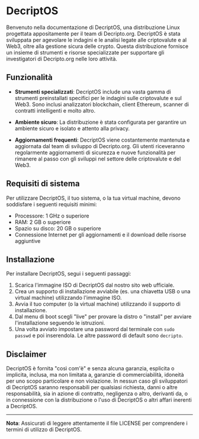 # DecriptOS

Benvenuto nella documentazione di DecriptOS, una distribuzione Linux progettata appositamente per il team di Decripto.org. DecriptOS è stata sviluppata per agevolare le indagini e le analisi legate alle criptovalute e al Web3, oltre alla gestione sicura delle crypto. Questa distribuzione fornisce un insieme di strumenti e risorse specializzate per supportare gli investigatori di Decripto.org nelle loro attività.

## Funzionalità

- **Strumenti specializzati**: DecriptOS include una vasta gamma di strumenti preinstallati specifici per le indagini sulle criptovalute e sul Web3. Sono inclusi analizzatori blockchain, client Ethereum, scanner di contratti intelligenti e molto altro.

- **Ambiente sicuro**: La distribuzione è stata configurata per garantire un ambiente sicuro e isolato e attento alla privacy.

- **Aggiornamenti frequenti**: DecriptOS viene costantemente mantenuta e aggiornata dal team di sviluppo di Decripto.org. Gli utenti riceveranno regolarmente aggiornamenti di sicurezza e nuove funzionalità per rimanere al passo con gli sviluppi nel settore delle criptovalute e del Web3.

## Requisiti di sistema

Per utilizzare DecriptOS, il tuo sistema, o la tua virtual machine, devono soddisfare i seguenti requisiti minimi:

- Processore: 1 GHz o superiore
- RAM: 2 GB o superiore
- Spazio su disco: 20 GB o superiore
- Connessione Internet per gli aggiornamenti e il download delle risorse aggiuntive

## Installazione

Per installare DecriptOS, segui i seguenti passaggi:

1. Scarica l'immagine ISO di DecriptOS dal nostro sito web ufficiale.
2. Crea un supporto di installazione avviabile (es. una chiavetta USB o una virtual machine) utilizzando l'immagine ISO.
3. Avvia il tuo computer (o la virtual machine) utilizzando il supporto di installazione.
4. Dal menu di boot scegli "live" per provare la distro o "install" per avviare l'installazione seguendo le istruzioni.
5. Una volta avviato impostare una password dal terminale con `sudo passwd` e poi inserendola. Le altre password di default sono `decripto`.

## Disclaimer

DecriptOS è fornita "così com'è" e senza alcuna garanzia, esplicita o implicita, inclusa, ma non limitata a, garanzie di commerciabilità, idoneità per uno scopo particolare e non violazione. In nessun caso gli sviluppatori di DecriptOS saranno responsabili per qualsiasi richiesta, danni o altre responsabilità, sia in azione di contratto, negligenza o altro, derivanti da, o in connessione con la distribuzione o l'uso di DecriptOS o altri affari inerenti a DecriptOS.

---

**Nota**: Assicurati di leggere attentamente il file LICENSE per comprendere i termini di utilizzo di DecriptOS.

